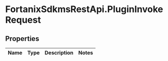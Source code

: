 # FortanixSdkmsRestApi.PluginInvokeRequest

## Properties
Name | Type | Description | Notes
------------ | ------------- | ------------- | -------------



